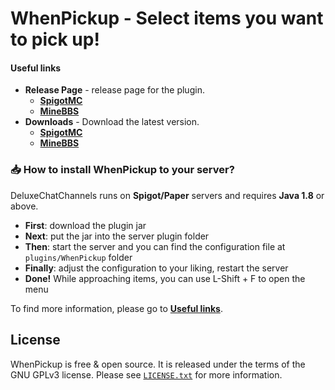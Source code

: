 # WhenPickup - Select items you want to pick up!

#### Useful links
* **Release Page** - release page for the plugin.
  * [**SpigotMC**](https://www.spigotmc.org/resources/whenpickup-select-items-you-want-to-pick-up.121605/)
  * [**MineBBS**](https://www.minebbs.com/resources/deluxechatchannels.10056/)
* **Downloads** - Download the latest version.
  * [**SpigotMC**](https://www.spigotmc.org/resources/whenpickup-select-items-you-want-to-pick-up.121605/history) 
  * [**MineBBS**](https://www.minebbs.com/resources/whenpickup.10128/download/)

### 📥 How to install WhenPickup to your server?
DeluxeChatChannels runs on **Spigot/Paper** servers and requires **Java 1.8** or above.
* **First**: download the plugin jar
* **Next**: put the jar into the server plugin folder
* **Then**: start the server and you can find the configuration file at `plugins/WhenPickup` folder
* **Finally**: adjust the configuration to your liking, restart the server
* **Done!** While approaching items, you can use L-Shift + F to open the menu

To find more information, please go to [**Useful links**](#useful-links).

## License
WhenPickup is free & open source. It is released under the terms of the GNU GPLv3 license.
Please see [`LICENSE.txt`](LICENSE.txt) for more information. 



